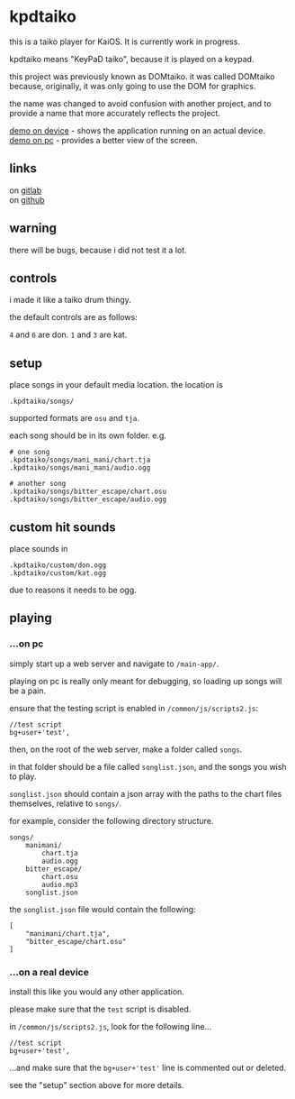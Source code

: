 # kpdtaiko
this is a taiko player for KaiOS. It is currently work in progress.

kpdtaiko means "KeyPaD taiko", because it is played on a keypad.

this project was previously known as DOMtaiko. it was called DOMtaiko because, originally, it was only going to use the DOM for graphics.

the name was changed to avoid confusion with another project, and to provide a name that more accurately reflects the project.

[demo on device](https://youtu.be/BOYv75n20d8) - shows the application running on an actual device.  
[demo on pc](https://youtu.be/IpsZ50q9ujw) - provides a better view of the screen.

## links
on [gitlab](https://gitlab.com/ale4710/kpdtaiko)  
on [github](https://github.com/ale4710/kpdtaiko)

## warning
there will be bugs, because i did not test it a lot.

## controls
i made it like a taiko drum thingy.

the default controls are as follows:

`4` and `6` are don. `1` and `3` are kat.

## setup
place songs in your default media location. the location is

	.kpdtaiko/songs/

supported formats are `osu` and `tja`.

each song should be in its own folder. e.g.

	# one song
	.kpdtaiko/songs/mani_mani/chart.tja
	.kpdtaiko/songs/mani_mani/audio.ogg
	
	# another song
	.kpdtaiko/songs/bitter_escape/chart.osu
	.kpdtaiko/songs/bitter_escape/audio.ogg

## custom hit sounds
place sounds in

	.kpdtaiko/custom/don.ogg
	.kpdtaiko/custom/kat.ogg

due to reasons it needs to be ogg.

## playing

### ...on pc
simply start up a web server and navigate to `/main-app/`.

playing on pc is really only meant for debugging, so loading up songs will be a pain.

ensure that the testing script is enabled in `/common/js/scripts2.js`:

	//test script
	bg+user+'test',

then, on the root of the web server, make a folder called `songs`.

in that folder should be a file called `songlist.json`, and the songs you wish to play.

`songlist.json` should contain a json array with the paths to the chart files themselves, relative to `songs/`.

for example, consider the following directory structure.

	songs/
		manimani/
			chart.tja
			audio.ogg
		bitter_escape/
			chart.osu
			audio.mp3
		songlist.json

the `songlist.json` file would contain the following:

	[
		"manimani/chart.tja",
		"bitter_escape/chart.osu"
	]

### ...on a real device
install this like you would any other application.

please make sure that the `test` script is disabled.

in `/common/js/scripts2.js`, look for the following line...

	//test script
	bg+user+'test',

...and make sure that the `bg+user+'test'` line is commented out or deleted.

see the "setup" section above for more details.